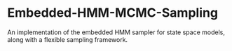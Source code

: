 # Embedded-HMM-MCMC-Sampling
An implementation of the embedded HMM sampler for state space models, along with a flexible sampling framework.
